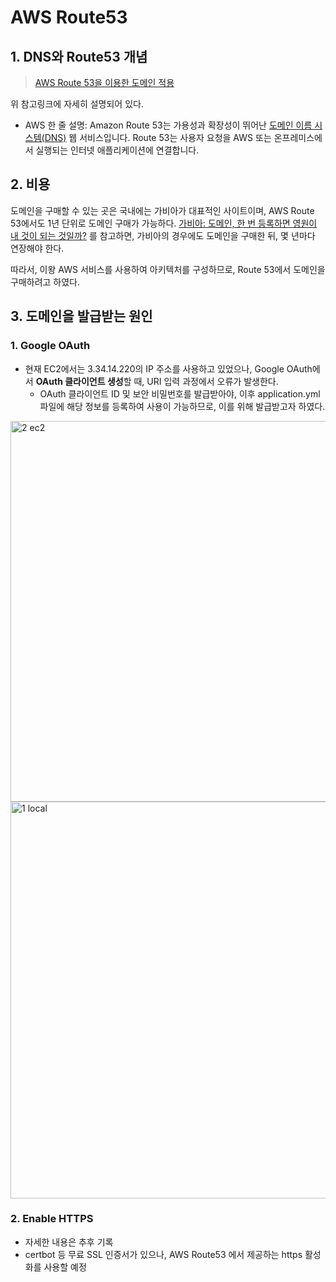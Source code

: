 # AWS Route53



## 1. DNS와 Route53 개념

> [AWS Route 53을 이용한 도메인 적용](https://blog.bespinglobal.com/post/aws-route-53%EC%9D%84-%EC%9D%B4%EC%9A%A9%ED%95%9C-%EB%8F%84%EB%A9%94%EC%9D%B8-%EC%A0%81%EC%9A%A9/)

위 참고링크에 자세히 설명되어 있다. 

* AWS 한 줄 설명: Amazon Route 53는 가용성과 확장성이 뛰어난 [도메인 이름 시스템(DNS)](https://aws.amazon.com/route53/what-is-dns/) 웹 서비스입니다. Route 53는 사용자 요청을 AWS 또는 온프레미스에서 실행되는 인터넷 애플리케이션에 연결합니다.



## 2. 비용

도메인을 구매할 수 있는 곳은 국내에는 가비아가 대표적인 사이트이며, AWS Route 53에서도 1년 단위로 도메인 구매가 가능하다. [가비아: 도메인, 한 번 등록하면 영원이 내 것이 되는 것일까?](https://library.gabia.com/contents/domain/2853/) 를 참고하면, 가비아의 경우에도 도메인을 구매한 뒤, 몇 년마다 연장해야 한다. 

따라서, 이왕 AWS 서비스를 사용하여 아키텍처를 구성하므로, Route 53에서 도메인을 구매하려고 하였다. 



## 3. 도메인을 발급받는 원인



### 1. Google OAuth

* 현재 EC2에서는 3.34.14.220의 IP 주소를 사용하고 있었으나, Google OAuth에서 **OAuth 클라이언트 생성**할 때, URI 입력 과정에서 오류가 발생한다. 
  * OAuth 클라이언트 ID 및 보안 비밀번호를 발급받아야, 이후 application.yml 파일에 해당 정보를 등록하여 사용이 가능하므로, 이를 위해 발급받고자 하였다. 

<img width="609" alt="2  ec2" src="https://user-images.githubusercontent.com/80478750/233993446-48525901-49f9-4a28-b0e6-4e0cf699623f.png">
<img width="635" alt="1  local" src="https://user-images.githubusercontent.com/80478750/233993455-422ae554-b180-480b-83f4-9c170a4076a1.png">





### 2. Enable HTTPS

* 자세한 내용은 추후 기록
* certbot 등 무료 SSL 인증서가 있으나, AWS Route53 에서 제공하는 https 활성화를 사용할 예정

